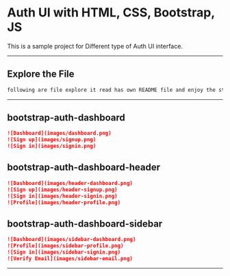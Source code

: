 # Auth UI with HTML, CSS, Bootstrap, JS

This is a sample project for Different type of Auth UI interface.

---

## Explore the File

```markdown
following are file explore it read has own README file and enjoy the stuff
```

---

## bootstrap-auth-dashboard

```markdown
![Dashboard](images/dashboard.png)
![Sign up](images/signup.png)
![Sign in](images/signin.png)
```

## bootstrap-auth-dashboard-header

```markdown
![Dashboard](images/header-dashboard.png)
![Sign up](images/header-signup.png)
![Sign in](images/header-signin.png)
![Profile](images/header-profile.png)
```

## bootstrap-auth-dashboard-sidebar

```markdown
![Dashboard](images/sidebar-dashboard.png)
![Profile](images/sidebar-profile.png)
![Sign in](images/sidebar-signin.png)
![Verify Email](images/sidebar-email.png)
```

---

